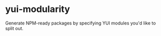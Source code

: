yui-modularity
==========

Generate NPM-ready packages by specifying YUI modules you'd like to split out.
